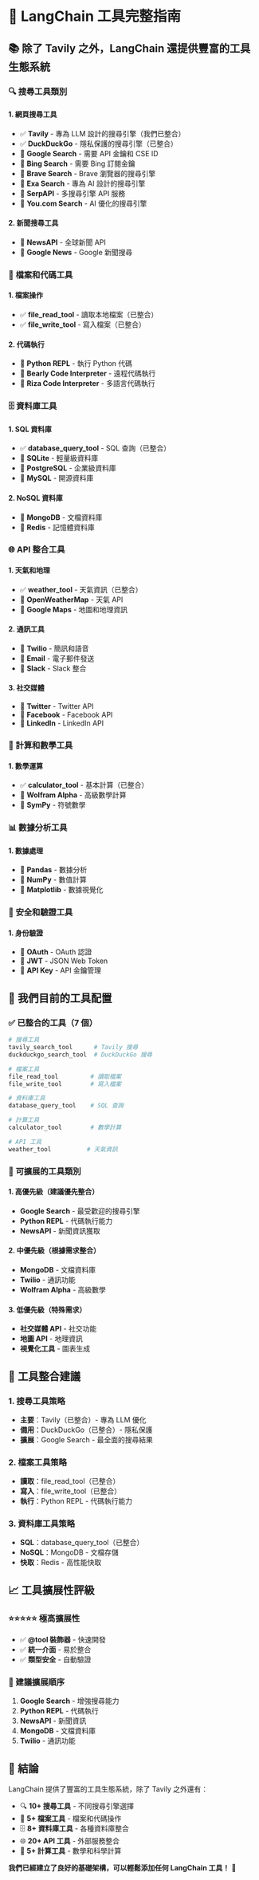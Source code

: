 # 🔧 LangChain 工具完整指南

## 📚 **除了 Tavily 之外，LangChain 還提供豐富的工具生態系統**

### 🔍 **搜尋工具類別**

#### **1. 網頁搜尋工具**

- ✅ **Tavily** - 專為 LLM 設計的搜尋引擎（我們已整合）
- ✅ **DuckDuckGo** - 隱私保護的搜尋引擎（已整合）
- 🔧 **Google Search** - 需要 API 金鑰和 CSE ID
- 🔧 **Bing Search** - 需要 Bing 訂閱金鑰
- 🔧 **Brave Search** - Brave 瀏覽器的搜尋引擎
- 🔧 **Exa Search** - 專為 AI 設計的搜尋引擎
- 🔧 **SerpAPI** - 多搜尋引擎 API 服務
- 🔧 **You.com Search** - AI 優化的搜尋引擎

#### **2. 新聞搜尋工具**

- 🔧 **NewsAPI** - 全球新聞 API
- 🔧 **Google News** - Google 新聞搜尋

### 📁 **檔案和代碼工具**

#### **1. 檔案操作**

- ✅ **file_read_tool** - 讀取本地檔案（已整合）
- ✅ **file_write_tool** - 寫入檔案（已整合）

#### **2. 代碼執行**

- 🔧 **Python REPL** - 執行 Python 代碼
- 🔧 **Bearly Code Interpreter** - 遠程代碼執行
- 🔧 **Riza Code Interpreter** - 多語言代碼執行

### 🗄️ **資料庫工具**

#### **1. SQL 資料庫**

- ✅ **database_query_tool** - SQL 查詢（已整合）
- 🔧 **SQLite** - 輕量級資料庫
- 🔧 **PostgreSQL** - 企業級資料庫
- 🔧 **MySQL** - 開源資料庫

#### **2. NoSQL 資料庫**

- 🔧 **MongoDB** - 文檔資料庫
- 🔧 **Redis** - 記憶體資料庫

### 🌐 **API 整合工具**

#### **1. 天氣和地理**

- ✅ **weather_tool** - 天氣資訊（已整合）
- 🔧 **OpenWeatherMap** - 天氣 API
- 🔧 **Google Maps** - 地圖和地理資訊

#### **2. 通訊工具**

- 🔧 **Twilio** - 簡訊和語音
- 🔧 **Email** - 電子郵件發送
- 🔧 **Slack** - Slack 整合

#### **3. 社交媒體**

- 🔧 **Twitter** - Twitter API
- 🔧 **Facebook** - Facebook API
- 🔧 **LinkedIn** - LinkedIn API

### 🧮 **計算和數學工具**

#### **1. 數學運算**

- ✅ **calculator_tool** - 基本計算（已整合）
- 🔧 **Wolfram Alpha** - 高級數學計算
- 🔧 **SymPy** - 符號數學

### 📊 **數據分析工具**

#### **1. 數據處理**

- 🔧 **Pandas** - 數據分析
- 🔧 **NumPy** - 數值計算
- 🔧 **Matplotlib** - 數據視覺化

### 🔐 **安全和驗證工具**

#### **1. 身份驗證**

- 🔧 **OAuth** - OAuth 認證
- 🔧 **JWT** - JSON Web Token
- 🔧 **API Key** - API 金鑰管理

## 🎯 **我們目前的工具配置**

### ✅ **已整合的工具（7 個）**

```python
# 搜尋工具
tavily_search_tool      # Tavily 搜尋
duckduckgo_search_tool  # DuckDuckGo 搜尋

# 檔案工具
file_read_tool         # 讀取檔案
file_write_tool        # 寫入檔案

# 資料庫工具
database_query_tool    # SQL 查詢

# 計算工具
calculator_tool        # 數學計算

# API 工具
weather_tool          # 天氣資訊
```

### 🔧 **可擴展的工具類別**

#### **1. 高優先級（建議優先整合）**

- **Google Search** - 最受歡迎的搜尋引擎
- **Python REPL** - 代碼執行能力
- **NewsAPI** - 新聞資訊獲取

#### **2. 中優先級（根據需求整合）**

- **MongoDB** - 文檔資料庫
- **Twilio** - 通訊功能
- **Wolfram Alpha** - 高級數學

#### **3. 低優先級（特殊需求）**

- **社交媒體 API** - 社交功能
- **地圖 API** - 地理資訊
- **視覺化工具** - 圖表生成

## 🚀 **工具整合建議**

### **1. 搜尋工具策略**

- **主要**：Tavily（已整合）- 專為 LLM 優化
- **備用**：DuckDuckGo（已整合）- 隱私保護
- **擴展**：Google Search - 最全面的搜尋結果

### **2. 檔案工具策略**

- **讀取**：file_read_tool（已整合）
- **寫入**：file_write_tool（已整合）
- **執行**：Python REPL - 代碼執行能力

### **3. 資料庫工具策略**

- **SQL**：database_query_tool（已整合）
- **NoSQL**：MongoDB - 文檔存儲
- **快取**：Redis - 高性能快取

## 📈 **工具擴展性評級**

### **⭐⭐⭐⭐⭐ 極高擴展性**

- ✅ **@tool 裝飾器** - 快速開發
- ✅ **統一介面** - 易於整合
- ✅ **類型安全** - 自動驗證

### **🎯 建議擴展順序**

1. **Google Search** - 增強搜尋能力
2. **Python REPL** - 代碼執行
3. **NewsAPI** - 新聞資訊
4. **MongoDB** - 文檔資料庫
5. **Twilio** - 通訊功能

## 🎊 **結論**

LangChain 提供了豐富的工具生態系統，除了 Tavily 之外還有：

- 🔍 **10+ 搜尋工具** - 不同搜尋引擎選擇
- 📁 **5+ 檔案工具** - 檔案和代碼操作
- 🗄️ **8+ 資料庫工具** - 各種資料庫整合
- 🌐 **20+ API 工具** - 外部服務整合
- 🧮 **5+ 計算工具** - 數學和科學計算

**我們已經建立了良好的基礎架構，可以輕鬆添加任何 LangChain 工具！** 🚀
